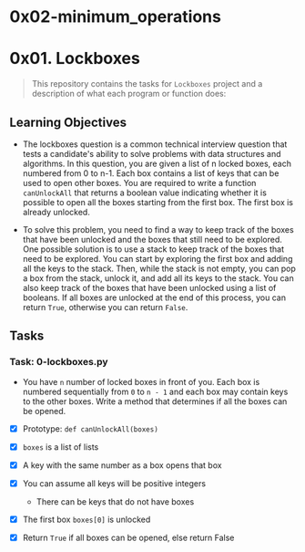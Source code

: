 # 0x02-minimum_operations


# 0x01. Lockboxes

> This repository contains the tasks for `Lockboxes` project and a description of what each program or function does:


## Learning Objectives

* The lockboxes question is a common technical interview question that tests a candidate's ability to solve problems with data structures and algorithms. In this question, you are given a list of n locked boxes, each numbered from 0 to n-1. Each box contains a list of keys that can be used to open other boxes. You are required to write a function `canUnlockAll` that returns a boolean value indicating whether it is possible to open all the boxes starting from the first box. The first box is already unlocked.

* To solve this problem, you need to find a way to keep track of the boxes that have been unlocked and the boxes that still need to be explored. One possible solution is to use a stack to keep track of the boxes that need to be explored. You can start by exploring the first box and adding all the keys to the stack. Then, while the stack is not empty, you can pop a box from the stack, unlock it, and add all its keys to the stack. You can also keep track of the boxes that have been unlocked using a list of booleans. If all boxes are unlocked at the end of this process, you can return `True`, otherwise you can return `False`.


## Tasks

### Task: 0-lockboxes.py

* You have `n` number of locked boxes in front of you. Each box is numbered sequentially from `0` to `n - 1` and each box may contain keys to the other boxes.
Write a method that determines if all the boxes can be opened.
- [x] Prototype: `def canUnlockAll(boxes)`
- [x] `boxes` is a list of lists
- [x] A key with the same number as a box opens that box
- [x] You can assume all keys will be positive integers
    - There can be keys that do not have boxes
- [x] The first box `boxes[0]` is unlocked
- [x] Return `True` if all boxes can be opened, else return False



